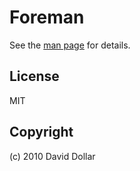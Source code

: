 # Foreman

  See the [man page](http://ddollar.github.com/foreman) for details.

## License

MIT

## Copyright

(c) 2010 David Dollar
